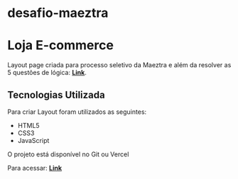 # desafio-maeztra
# Loja E-commerce

Layout page criada para processo seletivo da Maeztra e além da resolver as 5 questões de lógica: [**Link**](https://github.com/ArthurDias96/desafio-teste-logico/tree/main "CLIQUE AQUI").

## Tecnologias Utilizada
Para criar Layout foram utilizados as seguintes:
- HTML5
- CSS3
- JavaScript

O projeto está disponível no Git ou Vercel


Para acessar: [**Link**](https://layout-maeztra-rose.vercel.app/ "CLIQUE AQUI")